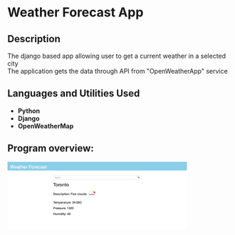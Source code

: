 <h1>Weather Forecast App</h1>



<h2>Description</h2>
The django based app allowing user to get a current weather in a selected city <br />
The application gets the data through API from "OpenWeatherApp" service <br />


<h2>Languages and Utilities Used</h2>

- <b>Python</b> 
- <b>Django</b>
- <b>OpenWeatherMap</b> 

<h2>Program overview:</h2>


<img src="https://github.com/kchavir/WeatherApp/blob/main/WeatherApp.png" height="80%" width="80%" alt="Weather Forecast App"/>
<br />
<br />


<!--
 ```diff
- text in red
+ text in green
! text in orange
# text in gray
@@ text in purple (and bold)@@
```
--!>
